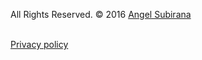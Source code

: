 

All Rights Reserved. © 2016 [Angel Subirana](https://www.bobgoo.com)

<a href="https://twitter.com/StillFollows"><span class="fa-stack fa-lg">
<i class="fa fa-circle fa-stack-2x"></i>
<i class="fa fa-twitter fa-stack-1x" style="color: black;"></i>
</span></a>
<a href="mailto:follows@bobgoo.com">
<span class="fa-stack fa-lg">
<i class="fa fa-circle fa-stack-2x"></i>
<i class="fa fa-envelope fa-stack-1x" style="color: black;"></i>
</span></a>
<a href="{{ site.appstore_link }}">
<span class="fa-stack fa-lg">
<i class="fa fa-circle fa-stack-2x"></i>
<i class="fa fa-apple fa-stack-1x" style="color: black;"></i>
</span></a><br>
[Privacy policy](https://www.bobgoo.com/privacy.html)